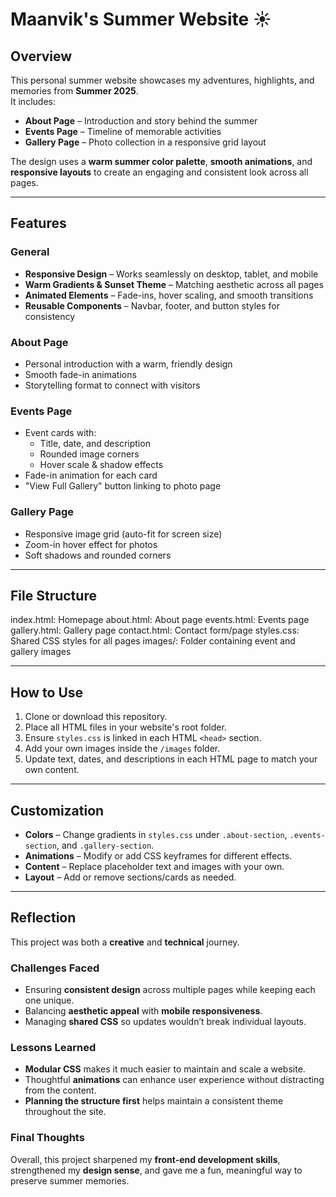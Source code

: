# Maanvik's Summer Website ☀️

## Overview
This personal summer website showcases my adventures, highlights, and memories from **Summer 2025**.  
It includes:
- **About Page** – Introduction and story behind the summer
- **Events Page** – Timeline of memorable activities
- **Gallery Page** – Photo collection in a responsive grid layout

The design uses a **warm summer color palette**, **smooth animations**, and **responsive layouts** to create an engaging and consistent look across all pages.

---

## Features
### General
- **Responsive Design** – Works seamlessly on desktop, tablet, and mobile
- **Warm Gradients & Sunset Theme** – Matching aesthetic across all pages
- **Animated Elements** – Fade-ins, hover scaling, and smooth transitions
- **Reusable Components** – Navbar, footer, and button styles for consistency

### About Page
- Personal introduction with a warm, friendly design
- Smooth fade-in animations
- Storytelling format to connect with visitors

### Events Page
- Event cards with:
  - Title, date, and description
  - Rounded image corners
  - Hover scale & shadow effects
- Fade-in animation for each card
- "View Full Gallery" button linking to photo page

### Gallery Page
- Responsive image grid (auto-fit for screen size)
- Zoom-in hover effect for photos
- Soft shadows and rounded corners

---

## File Structure
index.html: Homepage
about.html: About page
events.html: Events page
gallery.html: Gallery page
contact.html: Contact form/page
styles.css: Shared CSS styles for all pages
images/: Folder containing event and gallery images

---

## How to Use
1. Clone or download this repository.
2. Place all HTML files in your website's root folder.
3. Ensure `styles.css` is linked in each HTML `<head>` section.
4. Add your own images inside the `/images` folder.
5. Update text, dates, and descriptions in each HTML page to match your own content.

---

## Customization
- **Colors** – Change gradients in `styles.css` under `.about-section`, `.events-section`, and `.gallery-section`.
- **Animations** – Modify or add CSS keyframes for different effects.
- **Content** – Replace placeholder text and images with your own.
- **Layout** – Add or remove sections/cards as needed.

---

## Reflection

This project was both a **creative** and **technical** journey.

### Challenges Faced
- Ensuring **consistent design** across multiple pages while keeping each one unique.
- Balancing **aesthetic appeal** with **mobile responsiveness**.
- Managing **shared CSS** so updates wouldn’t break individual layouts.

### Lessons Learned
- **Modular CSS** makes it much easier to maintain and scale a website.
- Thoughtful **animations** can enhance user experience without distracting from the content.
- **Planning the structure first** helps maintain a consistent theme throughout the site.

### Final Thoughts
Overall, this project sharpened my **front-end development skills**, strengthened my **design sense**, and gave me a fun, meaningful way to preserve summer memories.